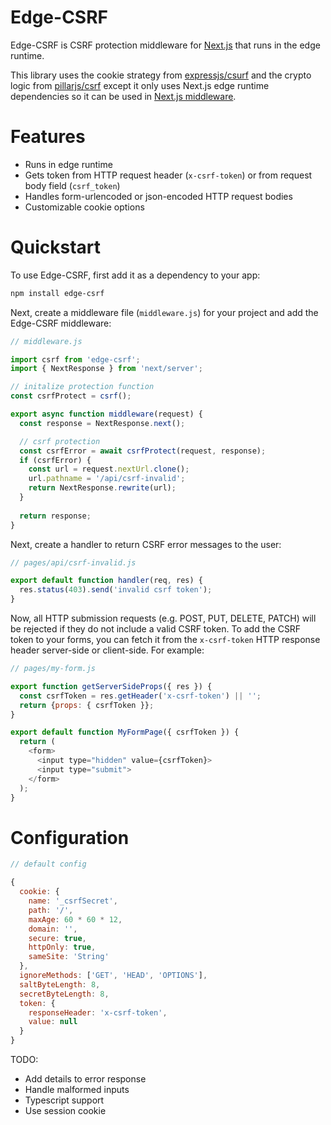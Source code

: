 # Edge-CSRF

Edge-CSRF is CSRF protection middleware for [Next.js](https://nextjs.org/) that runs in the edge runtime.

This library uses the cookie strategy from [expressjs/csurf](https://github.com/expressjs/csurf) and the crypto logic from [pillarjs/csrf](https://github.com/pillarjs/csrf) except it only uses Next.js edge runtime dependencies so it can be used in [Next.js middleware](https://nextjs.org/docs/advanced-features/middleware).

# Features

- Runs in edge runtime
- Gets token from HTTP request header (`x-csrf-token`) or from request body field (`csrf_token`)
- Handles form-urlencoded or json-encoded HTTP request bodies
- Customizable cookie options

# Quickstart

To use Edge-CSRF, first add it as a dependency to your app:

```bash
npm install edge-csrf
```

Next, create a middleware file (`middleware.js`) for your project and add the Edge-CSRF middleware:

```javascript
// middleware.js

import csrf from 'edge-csrf';
import { NextResponse } from 'next/server';

// initalize protection function
const csrfProtect = csrf();

export async function middleware(request) {
  const response = NextResponse.next();

  // csrf protection
  const csrfError = await csrfProtect(request, response);
  if (csrfError) {
    const url = request.nextUrl.clone();
    url.pathname = '/api/csrf-invalid';
    return NextResponse.rewrite(url);
  }
    
  return response;
}
```

Next, create a handler to return CSRF error messages to the user:

```javascript
// pages/api/csrf-invalid.js

export default function handler(req, res) {
  res.status(403).send('invalid csrf token');
}
```

Now, all HTTP submission requests (e.g. POST, PUT, DELETE, PATCH) will be rejected if they do not include a valid CSRF token. To add the CSRF token to your forms, you can fetch it from the `x-csrf-token` HTTP response header server-side or client-side. For example:

```javascript
// pages/my-form.js

export function getServerSideProps({ res }) {
  const csrfToken = res.getHeader('x-csrf-token') || '';
  return {props: { csrfToken }};
}

export default function MyFormPage({ csrfToken }) {
  return (
    <form>
      <input type="hidden" value={csrfToken}>
      <input type="submit">
    </form>
  );
}
```

# Configuration

```javascript
// default config

{
  cookie: {
    name: '_csrfSecret',
    path: '/',
    maxAge: 60 * 60 * 12,
    domain: '',
    secure: true,
    httpOnly: true,
    sameSite: 'String'
  },
  ignoreMethods: ['GET', 'HEAD', 'OPTIONS'],
  saltByteLength: 8,
  secretByteLength: 8,
  token: {
    responseHeader: 'x-csrf-token',
    value: null
  }
}
```

TODO:
- Add details to error response
- Handle malformed inputs
- Typescript support
- Use session cookie

